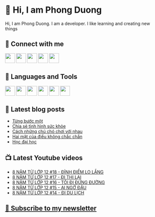 # 👋 Hi, I am Phong Duong

Hi, I am Phong Duong. I am a developer. I like learning and creating new things

## 🔗 Connect with me
[<img height="32" width="32" src="https://cdn.jsdelivr.net/npm/simple-icons@v3/icons/youtube.svg" />](https://www.youtube.com/channel/UCXykqt3V2-9bYXKWZRcH0rA)
[<img height="32" width="32" src="https://cdn.jsdelivr.net/npm/simple-icons@v3/icons/instagram.svg" />](https://www.instagram.com/phongduonglh)
[<img height="32" width="32" src="https://cdn.jsdelivr.net/npm/simple-icons@v3/icons/twitter.svg" />](https://twitter.com/phongduonglh)
[<img height="32" width="32" src="https://cdn.jsdelivr.net/npm/simple-icons@v3/icons/facebook.svg" />](https://www.facebook.com/phongduonglh)
[<img height="32" width="32" src="https://cdn.jsdelivr.net/npm/simple-icons@v3/icons/linkedin.svg" />](https://www.linkedin.com/in/phongduonglh)

## 🧰 Languages and Tools

[<img height="32" width="32" src="https://cdn.jsdelivr.net/npm/simple-icons@v3/icons/javascript.svg" />](javascript)
[<img height="32" width="32" src="https://cdn.jsdelivr.net/npm/simple-icons@v3/icons/html5.svg" />](html5)
[<img height="32" width="32" src="https://cdn.jsdelivr.net/npm/simple-icons@v3/icons/css3.svg" />](css3)
[<img height="32" width="32" src="https://cdn.jsdelivr.net/npm/simple-icons@v3/icons/node-dot-js.svg" />](nodejs)
[<img height="32" width="32" src="https://cdn.jsdelivr.net/npm/simple-icons@v3/icons/react.svg" />](react)
[<img height="32" width="32" src="https://cdn.jsdelivr.net/npm/simple-icons@v3/icons/vue-dot-js.svg" />](vue)

## 📝 Latest blog posts

<!-- BLOG-POST-LIST:START -->
- [Từng bước một](https://phongduong.dev/blog/2021/05/tung-buoc-mot/)
- [Chia sẻ tình hình sức khỏe](https://phongduong.dev/blog/2021/05/chia-se-tinh-hinh-suc-khoe/)
- [Cách những chú chó chơi với nhau](https://phongduong.dev/blog/2021/05/cach-nhung-chu-cho-choi-voi-nhau/)
- [Hai mặt của điều không chắc chắn](https://phongduong.dev/blog/2021/05/hai-mat-cua-dieu-khong-chac-chan/)
- [Học đại học](https://phongduong.dev/blog/2021/05/hoc-dai-hoc/)
<!-- BLOG-POST-LIST:END -->

## 📺 Latest Youtube videos

<!-- YOUTUBE-VIDEO-LIST:START -->
- [8 NĂM TỪ LỚP 12 #18 - ĐỈNH ĐIỂM LO LẮNG](https://www.youtube.com/watch?v=bcpYfylw0jw)
- [8 NĂM TỪ LỚP 12 #17 - ĐI THI LẠI](https://www.youtube.com/watch?v=1aJIWSQHeqs)
- [8 NĂM TỪ LỚP 12 #16 - TÔI ĐI ĐỨNG ĐƯỜNG](https://www.youtube.com/watch?v=wSkzlG_xRXY)
- [8 NĂM TỪ LỚP 12 #15 - AI NGỜ ĐÂU](https://www.youtube.com/watch?v=yAoELKznLts)
- [8 NĂM TỪ LỚP 12 #14 - ĐI DU LỊCH](https://www.youtube.com/watch?v=RVlT23jUHbQ)
<!-- YOUTUBE-VIDEO-LIST:END -->

## [💌 Subscribe to my newsletter](https://koogio.substack.com/)
